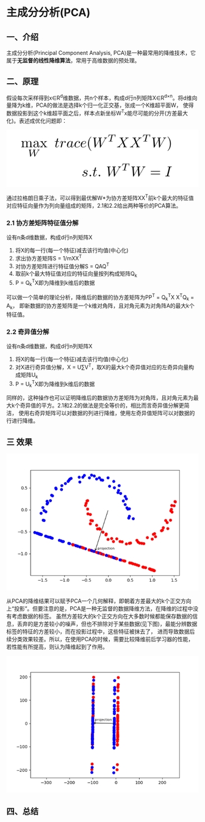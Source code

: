 # 主成分分析(PCA)
## 一、介绍
主成分分析(Principal Component Analysis, PCA)是一种最常用的降维技术，它属于**无监督的线性降维算法**，常用于高维数据的预处理。

## 二、原理
假设每次采样得到x∈R<sup>d</sup>维数据，共n个样本，构成d行n列矩阵X∈R<sup>d×n</sup>。将d维向量降为k维，PCA的做法是选择k个归一化正交基，张成一个K维超平面W，
使得数据投影到这个k维超平面之后，样本点新坐标W<sup>T</sup>x能尽可能的分开(方差最大化)。表述成优化问题即：

![PCA-max-variance](../resources/PCA/PCA.png)

通过拉格朗日乘子法，可以得到最优解W*为协方差矩阵XX<sup>T</sup>前k个最大的特征值对应特征向量作为列向量组成的矩阵，2.1和2.2给出两种等价的PCA算法。


### 2.1 协方差矩阵特征值分解

设有n条d维数据，构成d行n列矩阵X
1. 将X的每一行(每一个特征)减去该行均值(中心化)
2. 求出协方差矩阵S = 1/mXX<sup>T</sup>
3. 对协方差矩阵进行特征值分解S = QAQ<sup>T</sup>
4. 取前k个最大特征值对应的特征向量按列构成矩阵Q<sub>k</sub>
5. P = Q<sub>k</sub><sup>T</sup>X即为降维到k维后的数据

可以做一个简单的理论分析，降维后的数据的协方差矩阵为PP<sup>T</sup> = Q<sub>k</sub><sup>T</sup>X X<sup>T</sup>Q<sub>k</sub> = A<sub>k</sub>，
即新数据的协方差矩阵是一个k维对角阵，且对角元素为对角阵A的最大k个特征值。

### 2.2 奇异值分解

设有n条d维数据，构成d行n列矩阵X
1. 将X的每一行(每一个特征)减去该行均值(中心化)
2. 对X进行奇异值分解，X = U∑V<sup>T</sup>，取X的最大k个奇异值对应的左奇异向量构成矩阵U<sub>k</sup>
3. P = U<sub>k</sub><sup>T</sup>X即为降维到k维后的数据

同样的，这种操作也可以证明降维后的数据协方差矩阵为对角阵，且对角元素为最大k个奇异值的平方。2.1和2.2的做法是完全等价的，相比而言奇异值分解更简洁，
使用右奇异矩阵可以对数据的列进行降维，使用左奇异值矩阵可以对数据的行进行降维。

## 三 效果

![PCA-result](../results/PCA.png)

从PCA的降维结果可以赋予PCA一个几何解释，即朝着方差最大的k个正交方向上“投影”。但要注意的是，PCA是一种无监督的数据降维方法，在降维的过程中没有考虑数据的标签。
虽然方差较大的k个正交方向在大多数时候都能保存数据的信息，丢弃的是方差较小的噪声，但也不排除对于某些数据(见下图)，最能分辨数据标签的特征的方差较小，而在投影过程中，这些特征被抹去了，
进而导致数据后续分类效果较差。所以，在使用PCA的时候，需要比较降维前后学习器的性能，若性能有所提高，则认为降维起到了作用。

![PCA-result](../results/PCA_2.png)

## 四、总结


